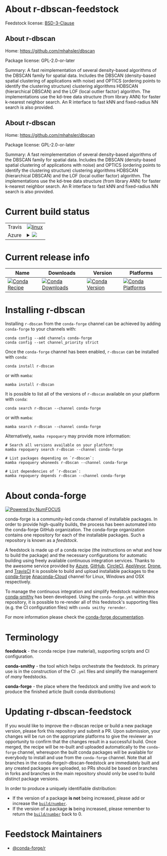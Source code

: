 About r-dbscan-feedstock
========================

Feedstock license: [BSD-3-Clause](https://github.com/conda-forge/r-dbscan-feedstock/blob/main/LICENSE.txt)


About r-dbscan
--------------

Home: https://github.com/mhahsler/dbscan

Package license: GPL-2.0-or-later

Summary: A fast reimplementation of several density-based algorithms of the DBSCAN family for spatial data. Includes the DBSCAN (density-based spatial clustering of applications with noise) and OPTICS (ordering points to identify the clustering structure) clustering algorithms HDBSCAN (hierarchical DBSCAN) and the LOF (local outlier factor) algorithm. The implementations use the kd-tree data structure (from library ANN) for faster k-nearest neighbor search. An R interface to fast kNN and fixed-radius NN search is also provided.

About r-dbscan
--------------

Home: https://github.com/mhahsler/dbscan

Package license: GPL-2.0-or-later

Summary: A fast reimplementation of several density-based algorithms of the DBSCAN family for spatial data. Includes the DBSCAN (density-based spatial clustering of applications with noise) and OPTICS (ordering points to identify the clustering structure) clustering algorithms HDBSCAN (hierarchical DBSCAN) and the LOF (local outlier factor) algorithm. The implementations use the kd-tree data structure (from library ANN) for faster k-nearest neighbor search. An R interface to fast kNN and fixed-radius NN search is also provided.

Current build status
====================


<table><tr>
    <td>Travis</td>
    <td>
      <a href="https://app.travis-ci.com/conda-forge/r-dbscan-feedstock">
        <img alt="linux" src="https://img.shields.io/travis/com/conda-forge/r-dbscan-feedstock/main.svg?label=Linux">
      </a>
    </td>
  </tr>
    
  <tr>
    <td>Azure</td>
    <td>
      <details>
        <summary>
          <a href="https://dev.azure.com/conda-forge/feedstock-builds/_build/latest?definitionId=6836&branchName=main">
            <img src="https://dev.azure.com/conda-forge/feedstock-builds/_apis/build/status/r-dbscan-feedstock?branchName=main">
          </a>
        </summary>
        <table>
          <thead><tr><th>Variant</th><th>Status</th></tr></thead>
          <tbody><tr>
              <td>linux_64_r_base4.2</td>
              <td>
                <a href="https://dev.azure.com/conda-forge/feedstock-builds/_build/latest?definitionId=6836&branchName=main">
                  <img src="https://dev.azure.com/conda-forge/feedstock-builds/_apis/build/status/r-dbscan-feedstock?branchName=main&jobName=linux&configuration=linux%20linux_64_r_base4.2" alt="variant">
                </a>
              </td>
            </tr><tr>
              <td>linux_64_r_base4.3</td>
              <td>
                <a href="https://dev.azure.com/conda-forge/feedstock-builds/_build/latest?definitionId=6836&branchName=main">
                  <img src="https://dev.azure.com/conda-forge/feedstock-builds/_apis/build/status/r-dbscan-feedstock?branchName=main&jobName=linux&configuration=linux%20linux_64_r_base4.3" alt="variant">
                </a>
              </td>
            </tr><tr>
              <td>linux_aarch64_r_base4.2</td>
              <td>
                <a href="https://dev.azure.com/conda-forge/feedstock-builds/_build/latest?definitionId=6836&branchName=main">
                  <img src="https://dev.azure.com/conda-forge/feedstock-builds/_apis/build/status/r-dbscan-feedstock?branchName=main&jobName=linux&configuration=linux%20linux_aarch64_r_base4.2" alt="variant">
                </a>
              </td>
            </tr><tr>
              <td>linux_aarch64_r_base4.3</td>
              <td>
                <a href="https://dev.azure.com/conda-forge/feedstock-builds/_build/latest?definitionId=6836&branchName=main">
                  <img src="https://dev.azure.com/conda-forge/feedstock-builds/_apis/build/status/r-dbscan-feedstock?branchName=main&jobName=linux&configuration=linux%20linux_aarch64_r_base4.3" alt="variant">
                </a>
              </td>
            </tr><tr>
              <td>linux_ppc64le_r_base4.2</td>
              <td>
                <a href="https://dev.azure.com/conda-forge/feedstock-builds/_build/latest?definitionId=6836&branchName=main">
                  <img src="https://dev.azure.com/conda-forge/feedstock-builds/_apis/build/status/r-dbscan-feedstock?branchName=main&jobName=linux&configuration=linux%20linux_ppc64le_r_base4.2" alt="variant">
                </a>
              </td>
            </tr><tr>
              <td>linux_ppc64le_r_base4.3</td>
              <td>
                <a href="https://dev.azure.com/conda-forge/feedstock-builds/_build/latest?definitionId=6836&branchName=main">
                  <img src="https://dev.azure.com/conda-forge/feedstock-builds/_apis/build/status/r-dbscan-feedstock?branchName=main&jobName=linux&configuration=linux%20linux_ppc64le_r_base4.3" alt="variant">
                </a>
              </td>
            </tr><tr>
              <td>osx_64_r_base4.2</td>
              <td>
                <a href="https://dev.azure.com/conda-forge/feedstock-builds/_build/latest?definitionId=6836&branchName=main">
                  <img src="https://dev.azure.com/conda-forge/feedstock-builds/_apis/build/status/r-dbscan-feedstock?branchName=main&jobName=osx&configuration=osx%20osx_64_r_base4.2" alt="variant">
                </a>
              </td>
            </tr><tr>
              <td>osx_64_r_base4.3</td>
              <td>
                <a href="https://dev.azure.com/conda-forge/feedstock-builds/_build/latest?definitionId=6836&branchName=main">
                  <img src="https://dev.azure.com/conda-forge/feedstock-builds/_apis/build/status/r-dbscan-feedstock?branchName=main&jobName=osx&configuration=osx%20osx_64_r_base4.3" alt="variant">
                </a>
              </td>
            </tr><tr>
              <td>win_64</td>
              <td>
                <a href="https://dev.azure.com/conda-forge/feedstock-builds/_build/latest?definitionId=6836&branchName=main">
                  <img src="https://dev.azure.com/conda-forge/feedstock-builds/_apis/build/status/r-dbscan-feedstock?branchName=main&jobName=win&configuration=win%20win_64_" alt="variant">
                </a>
              </td>
            </tr>
          </tbody>
        </table>
      </details>
    </td>
  </tr>
</table>

Current release info
====================

| Name | Downloads | Version | Platforms |
| --- | --- | --- | --- |
| [![Conda Recipe](https://img.shields.io/badge/recipe-r--dbscan-green.svg)](https://anaconda.org/conda-forge/r-dbscan) | [![Conda Downloads](https://img.shields.io/conda/dn/conda-forge/r-dbscan.svg)](https://anaconda.org/conda-forge/r-dbscan) | [![Conda Version](https://img.shields.io/conda/vn/conda-forge/r-dbscan.svg)](https://anaconda.org/conda-forge/r-dbscan) | [![Conda Platforms](https://img.shields.io/conda/pn/conda-forge/r-dbscan.svg)](https://anaconda.org/conda-forge/r-dbscan) |

Installing r-dbscan
===================

Installing `r-dbscan` from the `conda-forge` channel can be achieved by adding `conda-forge` to your channels with:

```
conda config --add channels conda-forge
conda config --set channel_priority strict
```

Once the `conda-forge` channel has been enabled, `r-dbscan` can be installed with `conda`:

```
conda install r-dbscan
```

or with `mamba`:

```
mamba install r-dbscan
```

It is possible to list all of the versions of `r-dbscan` available on your platform with `conda`:

```
conda search r-dbscan --channel conda-forge
```

or with `mamba`:

```
mamba search r-dbscan --channel conda-forge
```

Alternatively, `mamba repoquery` may provide more information:

```
# Search all versions available on your platform:
mamba repoquery search r-dbscan --channel conda-forge

# List packages depending on `r-dbscan`:
mamba repoquery whoneeds r-dbscan --channel conda-forge

# List dependencies of `r-dbscan`:
mamba repoquery depends r-dbscan --channel conda-forge
```


About conda-forge
=================

[![Powered by
NumFOCUS](https://img.shields.io/badge/powered%20by-NumFOCUS-orange.svg?style=flat&colorA=E1523D&colorB=007D8A)](https://numfocus.org)

conda-forge is a community-led conda channel of installable packages.
In order to provide high-quality builds, the process has been automated into the
conda-forge GitHub organization. The conda-forge organization contains one repository
for each of the installable packages. Such a repository is known as a *feedstock*.

A feedstock is made up of a conda recipe (the instructions on what and how to build
the package) and the necessary configurations for automatic building using freely
available continuous integration services. Thanks to the awesome service provided by
[Azure](https://azure.microsoft.com/en-us/services/devops/), [GitHub](https://github.com/),
[CircleCI](https://circleci.com/), [AppVeyor](https://www.appveyor.com/),
[Drone](https://cloud.drone.io/welcome), and [TravisCI](https://travis-ci.com/)
it is possible to build and upload installable packages to the
[conda-forge](https://anaconda.org/conda-forge) [Anaconda-Cloud](https://anaconda.org/)
channel for Linux, Windows and OSX respectively.

To manage the continuous integration and simplify feedstock maintenance
[conda-smithy](https://github.com/conda-forge/conda-smithy) has been developed.
Using the ``conda-forge.yml`` within this repository, it is possible to re-render all of
this feedstock's supporting files (e.g. the CI configuration files) with ``conda smithy rerender``.

For more information please check the [conda-forge documentation](https://conda-forge.org/docs/).

Terminology
===========

**feedstock** - the conda recipe (raw material), supporting scripts and CI configuration.

**conda-smithy** - the tool which helps orchestrate the feedstock.
                   Its primary use is in the construction of the CI ``.yml`` files
                   and simplify the management of *many* feedstocks.

**conda-forge** - the place where the feedstock and smithy live and work to
                  produce the finished article (built conda distributions)


Updating r-dbscan-feedstock
===========================

If you would like to improve the r-dbscan recipe or build a new
package version, please fork this repository and submit a PR. Upon submission,
your changes will be run on the appropriate platforms to give the reviewer an
opportunity to confirm that the changes result in a successful build. Once
merged, the recipe will be re-built and uploaded automatically to the
`conda-forge` channel, whereupon the built conda packages will be available for
everybody to install and use from the `conda-forge` channel.
Note that all branches in the conda-forge/r-dbscan-feedstock are
immediately built and any created packages are uploaded, so PRs should be based
on branches in forks and branches in the main repository should only be used to
build distinct package versions.

In order to produce a uniquely identifiable distribution:
 * If the version of a package **is not** being increased, please add or increase
   the [``build/number``](https://docs.conda.io/projects/conda-build/en/latest/resources/define-metadata.html#build-number-and-string).
 * If the version of a package **is** being increased, please remember to return
   the [``build/number``](https://docs.conda.io/projects/conda-build/en/latest/resources/define-metadata.html#build-number-and-string)
   back to 0.

Feedstock Maintainers
=====================

* [@conda-forge/r](https://github.com/conda-forge/r/)

